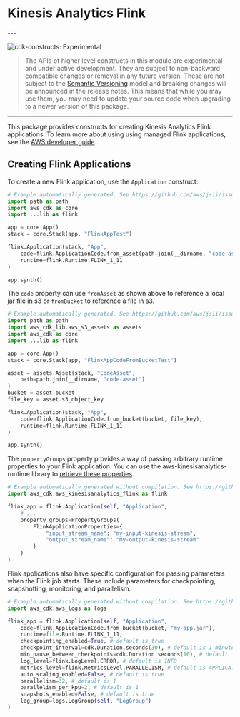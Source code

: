 # Kinesis Analytics Flink

<!--BEGIN STABILITY BANNER-->---


![cdk-constructs: Experimental](https://img.shields.io/badge/cdk--constructs-experimental-important.svg?style=for-the-badge)

> The APIs of higher level constructs in this module are experimental and under active development.
> They are subject to non-backward compatible changes or removal in any future version. These are
> not subject to the [Semantic Versioning](https://semver.org/) model and breaking changes will be
> announced in the release notes. This means that while you may use them, you may need to update
> your source code when upgrading to a newer version of this package.

---
<!--END STABILITY BANNER-->

This package provides constructs for creating Kinesis Analytics Flink
applications. To learn more about using using managed Flink applications, see
the [AWS developer
guide](https://docs.aws.amazon.com/kinesisanalytics/latest/java/what-is.html).

## Creating Flink Applications

To create a new Flink application, use the `Application` construct:

```python
# Example automatically generated. See https://github.com/aws/jsii/issues/826
import path as path
import aws_cdk as core
import ...lib as flink

app = core.App()
stack = core.Stack(app, "FlinkAppTest")

flink.Application(stack, "App",
    code=flink.ApplicationCode.from_asset(path.join(__dirname, "code-asset")),
    runtime=flink.Runtime.FLINK_1_11
)

app.synth()
```

The `code` property can use `fromAsset` as shown above to reference a local jar
file in s3 or `fromBucket` to reference a file in s3.

```python
# Example automatically generated. See https://github.com/aws/jsii/issues/826
import path as path
import aws_cdk_lib.aws_s3_assets as assets
import aws_cdk as core
import ...lib as flink

app = core.App()
stack = core.Stack(app, "FlinkAppCodeFromBucketTest")

asset = assets.Asset(stack, "CodeAsset",
    path=path.join(__dirname, "code-asset")
)
bucket = asset.bucket
file_key = asset.s3_object_key

flink.Application(stack, "App",
    code=flink.ApplicationCode.from_bucket(bucket, file_key),
    runtime=flink.Runtime.FLINK_1_11
)

app.synth()
```

The `propertyGroups` property provides a way of passing arbitrary runtime
properties to your Flink application. You can use the
aws-kinesisanalytics-runtime library to [retrieve these
properties](https://docs.aws.amazon.com/kinesisanalytics/latest/java/how-properties.html#how-properties-access).

```python
# Example automatically generated without compilation. See https://github.com/aws/jsii/issues/826
import aws_cdk.aws_kinesisanalytics_flink as flink

flink_app = flink.Application(self, "Application",
    # ...
    property_groups=PropertyGroups(
        FlinkApplicationProperties={
            "input_stream_name": "my-input-kinesis-stream",
            "output_stream_name": "my-output-kinesis-stream"
        }
    )
)
```

Flink applications also have specific configuration for passing parameters
when the Flink job starts. These include parameters for checkpointing,
snapshotting, monitoring, and parallelism.

```python
# Example automatically generated without compilation. See https://github.com/aws/jsii/issues/826
import aws_cdk.aws_logs as logs

flink_app = flink.Application(self, "Application",
    code=flink.ApplicationCode.from_bucket(bucket, "my-app.jar"),
    runtime=file.Runtime.FLINK_1_11,
    checkpointing_enabled=True, # default is true
    checkpoint_interval=cdk.Duration.seconds(30), # default is 1 minute
    min_pause_between_checkpoints=cdk.Duration.seconds(10), # default is 5 seconds
    log_level=flink.LogLevel.ERROR, # default is INFO
    metrics_level=flink.MetricsLevel.PARALLELISM, # default is APPLICATION
    auto_scaling_enabled=False, # default is true
    parallelism=32, # default is 1
    parallelism_per_kpu=2, # default is 1
    snapshots_enabled=False, # default is true
    log_group=logs.LogGroup(self, "LogGroup")
)
```

